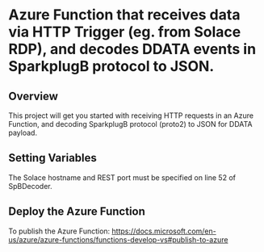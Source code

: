 # Azure Function that receives data via HTTP Trigger (eg. from Solace RDP), and decodes DDATA events in SparkplugB protocol to JSON.

## Overview

This project will get you started with receiving HTTP requests in an Azure Function, and decoding SparkplugB protocol (proto2) to JSON for DDATA payload.

## Setting Variables

The Solace hostname and REST port must be specified on line 52 of SpBDecoder.

## Deploy the Azure Function

To publish the Azure Function: https://docs.microsoft.com/en-us/azure/azure-functions/functions-develop-vs#publish-to-azure




